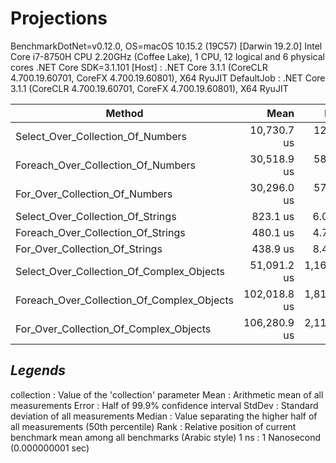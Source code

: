 ﻿# Projections

BenchmarkDotNet=v0.12.0, OS=macOS 10.15.2 (19C57) [Darwin 19.2.0]
Intel Core i7-8750H CPU 2.20GHz (Coffee Lake), 1 CPU, 12 logical and 6 physical cores
.NET Core SDK=3.1.101
  [Host]     : .NET Core 3.1.1 (CoreCLR 4.700.19.60701, CoreFX 4.700.19.60801), X64 RyuJIT
  DefaultJob : .NET Core 3.1.1 (CoreCLR 4.700.19.60701, CoreFX 4.700.19.60801), X64 RyuJIT

|                                     Method |         Mean |       Error |      StdDev |       Median |
|------------------------------------------- |-------------:|------------:|------------:|-------------:|
|          Select_Over_Collection_Of_Numbers |  10,730.7 us |   126.33 us |   111.98 us |  10,728.0 us |
|         Foreach_Over_Collection_Of_Numbers |  30,518.9 us |   586.33 us |   697.98 us |  30,590.4 us |
|             For_Over_Collection_Of_Numbers |  30,296.0 us |   573.18 us |   562.94 us |  30,417.7 us |
|          Select_Over_Collection_Of_Strings |     823.1 us |     6.06 us |     5.38 us |     823.1 us |
|         Foreach_Over_Collection_Of_Strings |     480.1 us |     4.75 us |     4.21 us |     478.7 us |
|             For_Over_Collection_Of_Strings |     438.9 us |     8.40 us |     7.85 us |     435.8 us |
|  Select_Over_Collection_Of_Complex_Objects |  51,091.2 us | 1,163.61 us | 1,592.76 us |  50,690.1 us |
| Foreach_Over_Collection_Of_Complex_Objects | 102,018.8 us | 1,814.51 us | 1,608.52 us | 101,842.2 us |
|     For_Over_Collection_Of_Complex_Objects | 106,280.9 us | 2,111.98 us | 5,781.50 us | 104,329.4 us |

## *Legends*

  collection : Value of the 'collection' parameter
  Mean       : Arithmetic mean of all measurements
  Error      : Half of 99.9% confidence interval
  StdDev     : Standard deviation of all measurements
  Median     : Value separating the higher half of all measurements (50th percentile)
  Rank       : Relative position of current benchmark mean among all benchmarks (Arabic style)
  1 ns       : 1 Nanosecond (0.000000001 sec)
  